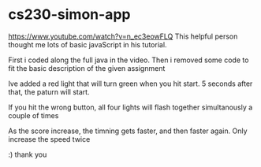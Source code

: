 # cs230-simon-app

https://www.youtube.com/watch?v=n_ec3eowFLQ
This helpful person thought me lots of basic javaScript in his tutorial.

First i coded along the full java in the video.
Then i removed some code to fit the basic description of the given assignment

Ive added a red light that will turn green when you hit start.
5 seconds after that, the paturn will start.

If you hit the wrong button, all four lights will flash together 
simultanously a couple of times

As the score increase, the timning gets faster, and then faster again. 
Only increase the speed twice

:) thank you
